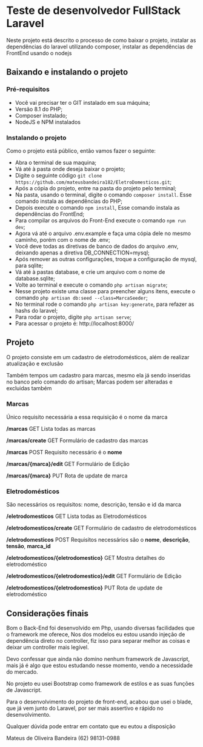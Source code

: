 # Teste de desenvolvedor FullStack Laravel

Neste projeto está descrito o processo de como baixar o projeto, instalar as dependências do laravel utilizando composer, instalar as dependências de FrontEnd usando o nodejs

## Baixando e instalando o projeto

### Pré-requisitos
- Você vai precisar ter o GIT instalado em sua máquina;
- Versão 8.1 do PHP;
- Composer instalado;
- NodeJS e NPM instalados

### Instalando o projeto
Como o projeto está público, então vamos fazer o seguinte:
- Abra o terminal de sua maquina;
- Vá até à pasta onde deseja baixar o projeto;
- Digite o seguinte código ``git clone https://github.com/mateusbandeira182/EletroDomesticos.git``;
- Após a cópia do projeto, entre na pasta do projeto pelo terminal;
- Na pasta, usando o terminal, digite o comando ``composer install``. Esse comando instala as dependências do PHP;
- Depois execute o comando ``npm install``, Esse comando instala as dependências do FrontEnd;
- Para compilar os arquivos do Front-End execute o comando ``npm run dev``;
- Agora vá até o arquivo .env.example e faça uma cópia dele no mesmo caminho, porém com o nome de .env;
- Você deve todas as diretivas de banco de dados do arquivo .env, deixando apenas a diretiva DB_CONNECTION=mysql;
- Após remover as outras configurações, troque a configuração de mysql, para sqlite;
- Vá até à pastas database, e crie um arquivo com o nome de database.sqlite;
- Volte ao terminal e execute o comando ``php artisan migrate``;
- Nesse projeto existe uma classe para preencher alguns itens, execute o comando ``php artisan db:seed --class=MarcaSeeder``;
- No terminal rode o comando ``php artisan key:generate``, para refazer as hashs do laravel;
- Para rodar o projeto, digite ``php artisan serve``;
- Para acessar o projeto é: http://localhost:8000/

## Projeto

O projeto consiste em um cadastro de eletrodomésticos, além de realizar atualização e exclusão

Também tempos um cadastro para marcas, mesmo ela já sendo inseridas no banco pelo comando do artisan;
Marcas podem ser alteradas e excluidas também

### Marcas

Único requisito necessária a essa requisição é o nome da marca

**/marcas** GET
Lista todas as marcas

**/marcas/create** GET
Formulário de cadastro das marcas

**/marcas** POST
Requisito necessário é o **nome**

**/marcas/{marca}/edit** GET
Formulário de Edição

**/marcas/{marca}** PUT
Rota de update de marca

### Eletrodomésticos

São necessários os requisitos: nome, descrição, tensão e id da marca

**/eletrodomesticos** GET
Lista todas as Eletrodomésticos

**/eletrodomesticos/create** GET
Formulário de cadastro de eletrodomésticos

**/eletrodomesticos** POST
Requisitos necessários são o **nome**, **descrição**, **tensão**, **marca_id**

**/eletrodomesticos/{eletrodomestico}** GET
Mostra detalhes do eletrodoméstico

**/eletrodomesticos/{eletrodomestico}/edit** GET
Formulário de Edição

**/eletrodomesticos/{eletrodomestico}** PUT
Rota de update de eletrodoméstico

## Considerações finais

Bom o Back-End foi desenvolvido em Php, usando diversas facilidades que o framework me oferece,
Nos dos modelos eu estou usando injeção de dependência direto no controller, fiz isso para separar melhor as coisas e deixar um controller mais legível.

Devo confessar que ainda não domino nenhum framework de Javascript, mais já é algo que estou estudando nesse momento, vendo a necessidade do mercado.

No projeto eu usei Bootstrap como framework de estilos e as suas funções de Javascript.

Para o desenvolvimento do projeto de front-end, acabou que usei o blade, que já vem junto do Laravel, por ser mais assertivo e rápido no desenvolvimento.

Qualquer dúvida pode entrar em contato que eu eutou a disposição

Mateus de Oliveira Bandeira
(62) 98131-0988
